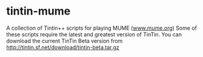 tintin-mume
===========

A collection of Tintin++ scripts for playing MUME (www.mume.org)
Some of these scripts require the latest and greatest version of TinTin. You can download the current TinTin Beta version from http://tintin.sf.net/download/tintin-beta.tar.gz
